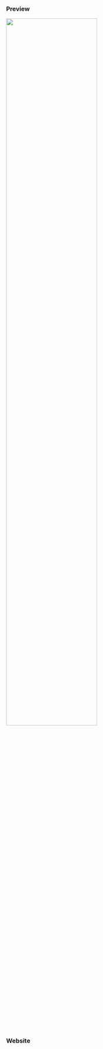 ### Preview

<div >
  <img src="./assets/preview.gif" align="center" style="width: 70%" />
</div>

### Website

<!-- https://jaenfigueroa.github.io/ -->
